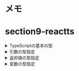 # メモ

# section9-reactts

<details><summary>TypeScriptの基本の型</summary>

```TypeScript
// boolean
let bool: boolean = true;

// number 数値
let num: number = 0;

// string 文字
let str: string = "A";

// Array 配列
let arr1: Array<number> = [0, 1, 2];
let arr2: number[] = [0, 1, 2];

// tuple 配列（複数の型を持たせることができる）
let tuple: [number, string] = [0, "A"];

// any 何でも入る (なるべく使わない)
let any1: any = false;

// void 何も返さない
const funcA = (): void => {
const test = "TEST";
};

// null 何もない
let null1: null = null;

// undefined 未定義
let undefined1: undefined = undefined;

// object オブジェクト型
let obj1: object = {};
let obj2: { id: number; name: string } = { id: 0, name: "AAA" };
```

</details>

<details><summary>引数の型指定</summary>

```TypeScript
  // 以下の関数calcTotalFeeは、引数numの型をnumberとしている。
  //   JSだと、引数の型は指定しないが、TSでは指定する。
  // JSの場合、引数に文字列を渡しても、エラーにならない。（暗黙で型変換されてしまう。）
  const calcTotalFee = (num: number) => {
    const total = num * 1.1;
    console.log(total);
  };
  const onClickPractice = () => {
    calcTotalFee(100);
  };
```

</details>

<details><summary>返却値の型指定</summary>

```TypeScript
  const calcTotalFee = (num: number): number => {
    const total = num * 1.1;
    return total;
  };
  const onClickPractice = () => {
    console.log(calcTotalFee(100));
  };
```

</details>

<details><summary>変数の型指定</summary>

```TypeScript
  // 以下の関数calcTotalFeeは、引数numの型をnumberとしている。
  // JSだと、引数の型は指定しないが、TSでは指定する。
  // JSの場合、引数に文字列を渡しても、エラーにならない。（暗黙で型変換されてしまう。）
  const calcTotalFee = (num: number): number => {
    const total = num * 1.1;
    return total;
  };

  const onClickPractice = () => {
    let total: number = 0;
    total = calcTotalFee(100);
    console.log(total);
  };
```

</details>
